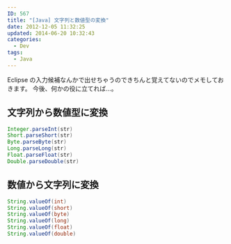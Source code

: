 ```yaml
---
ID: 567
title: "[Java] 文字列と数値型の変換"
date: 2012-12-05 11:32:25
updated: 2014-06-20 10:32:43
categories:
  - Dev
tags:
  - Java
---
```


Eclipse の入力候補なんかで出せちゃうのできちんと覚えてないのでメモしておきます。
今後、何かの役に立てれば…。

<!--more-->

## 文字列から数値型に変換

```java
Integer.parseInt(str)
Short.parseShort(str)
Byte.parseByte(str)
Long.parseLong(str)
Float.parseFloat(str)
Double.parseDouble(str)
```

## 数値から文字列に変換

```java
String.valueOf(int)
String.valueOf(short)
String.valueOf(byte)
String.valueOf(long)
String.valueOf(float)
String.valueOf(double)
```
